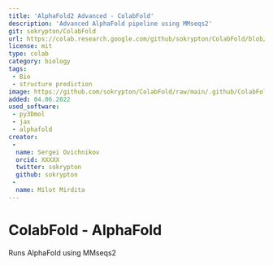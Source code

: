 ```yaml
---
title: 'AlphaFold2 Advanced - ColabFold'
description: 'Advanced AlphaFold pipeline using MMseqs2'
git: sokrypton/ColabFold
url: https://colab.research.google.com/github/sokrypton/ColabFold/blob/main/AlphaFold2.ipynb
license: mit
type: colab
category: biology
tags:
 - Bio
 - structure prediction
image: https://github.com/sokrypton/ColabFold/raw/main/.github/ColabFold_Marv_Logo.png
added: 04.06.2022
used_software:
 - py3Dmol
 - jax
 - alphafold
creator:
 - 
  name: Sergei Ovichnikov
  orcid: XXXXX
  twitter: sokrypton
  github: sokrypton
 - 
  name: Milot Mirdita
---
```


# ColabFold - AlphaFold

Runs AlphaFold using MMseqs2
